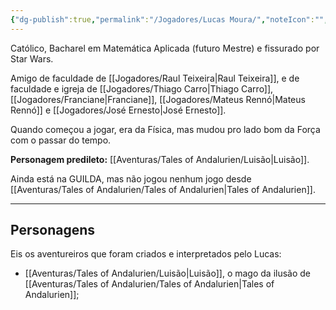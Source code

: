 ```yaml
---
{"dg-publish":true,"permalink":"/Jogadores/Lucas Moura/","noteIcon":"","created":"2025-10-14T11:21:22.116-03:00"}
---
```


Católico, Bacharel em Matemática Aplicada (futuro Mestre) e fissurado por Star Wars.

Amigo de faculdade de [[Jogadores/Raul Teixeira\|Raul Teixeira]], e de faculdade e igreja de [[Jogadores/Thiago Carro\|Thiago Carro]], [[Jogadores/Franciane\|Franciane]], [[Jogadores/Mateus Rennó\|Mateus Rennó]] e [[Jogadores/José Ernesto\|José Ernesto]].

Quando começou a jogar, era da Física, mas mudou pro lado bom da Força com o passar do tempo.

**Personagem predileto:** [[Aventuras/Tales of Andalurien/Luisão\|Luisão]].

Ainda está na GUILDA, mas não jogou nenhum jogo desde [[Aventuras/Tales of Andalurien/Tales of Andalurien\|Tales of Andalurien]].

---
## Personagens
Eis os aventureiros que foram criados e interpretados pelo Lucas:
- [[Aventuras/Tales of Andalurien/Luisão\|Luisão]], o mago da ilusão de [[Aventuras/Tales of Andalurien/Tales of Andalurien\|Tales of Andalurien]];